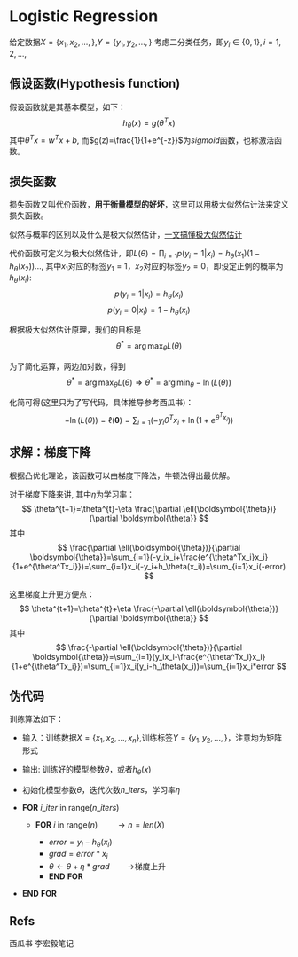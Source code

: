 # Logistic Regression

给定数据$X=\{x_1,x_2,...,\}$,$Y=\{y_1,y_2,...,\}$
考虑二分类任务，即$y_i\in{\{0,1\}},i=1,2,...$, 

## 假设函数(Hypothesis function)
假设函数就是其基本模型，如下：
$$
h_{\theta}(x)=g(\theta^{T}x)
$$
其中$\theta^{T}x=w^Tx+b$, 而$g(z)=\frac{1}{1+e^{-z}}$为$sigmoid$函数，也称激活函数。

## 损失函数

损失函数又叫代价函数，**用于衡量模型的好坏**，这里可以用极大似然估计法来定义损失函数。

似然与概率的区别以及什么是极大似然估计，[一文搞懂极大似然估计](https://zhuanlan.zhihu.com/p/26614750)

代价函数可定义为极大似然估计，即$L(\theta)=\prod_{i=1}p(y_i=1|x_i)=h_\theta(x_1)(1-h_\theta(x_2))...$,
其中$x_1$对应的标签$y_1=1$，$x_2$对应的标签$y_2=0$，即设定正例的概率为$h_\theta(x_i)$:
$$
p(y_i=1|x_i)=h_\theta(x_i)
$$
$$
p(y_i=0|x_i)=1-h_\theta(x_i)
$$

根据极大似然估计原理，我们的目标是
$$
\theta^* = \arg \max _{\theta} L(\theta)
$$

为了简化运算，两边加对数，得到
$$
\theta^* = \arg \max _{\theta} L(\theta) \Rightarrow \theta^* = \arg \min _{\theta} -\ln(L(\theta))
$$

化简可得(这里只为了写代码，具体推导参考西瓜书)：
$$
-\ln(L(\theta))=\ell(\boldsymbol{\theta})=\sum_{i=1}(-y_i\theta^Tx_i+\ln(1+e^{\theta^Tx_i}))
$$
## 求解：梯度下降
根据凸优化理论，该函数可以由梯度下降法，牛顿法得出最优解。

对于梯度下降来讲, 其中$\eta$为学习率：
$$
\theta^{t+1}=\theta^{t}-\eta \frac{\partial \ell(\boldsymbol{\theta})}{\partial \boldsymbol{\theta}}
$$
其中
$$
\frac{\partial \ell(\boldsymbol{\theta})}{\partial \boldsymbol{\theta}}=\sum_{i=1}(-y_ix_i+\frac{e^{\theta^Tx_i}x_i}{1+e^{\theta^Tx_i}})=\sum_{i=1}x_i(-y_i+h_\theta(x_i))=\sum_{i=1}x_i(-error)
$$

这里梯度上升更方便点：
$$
\theta^{t+1}=\theta^{t}+\eta \frac{-\partial \ell(\boldsymbol{\theta})}{\partial \boldsymbol{\theta}}
$$
其中
$$
\frac{-\partial \ell(\boldsymbol{\theta})}{\partial \boldsymbol{\theta}}=\sum_{i=1}(y_ix_i-\frac{e^{\theta^Tx_i}x_i}{1+e^{\theta^Tx_i}})=\sum_{i=1}x_i(y_i-h_\theta(x_i))=\sum_{i=1}x_i*error
$$

## 伪代码

训练算法如下：

* 输入：训练数据$X=\{x_1,x_2,...,x_n\}$,训练标签$Y=\{y_1,y_2,...,\}$，注意均为矩阵形式

* 输出: 训练好的模型参数$\theta$，或者$h_{\theta}(x)$

* 初始化模型参数$\theta$，迭代次数$n\_iters$，学习率$\eta$

* $\mathbf{FOR} \  i\_iter \  \mathrm{in \ range}(n\_iters)$

  * $\mathbf{FOR} \  i \  \mathrm{in \ range}(n)$     &emsp;&emsp;$\rightarrow n=len(X)$

    * $error=y_i-h_{\theta}(x_i)$
    * $grad=error*x_i$
    * $\theta \leftarrow \theta + \eta*grad$          &emsp;&emsp;$\rightarrow$梯度上升
    * $\mathbf{END \ FOR}$
  
* $\mathbf{END \ FOR}$

## Refs

西瓜书
李宏毅笔记